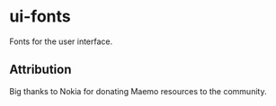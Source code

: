 ui-fonts
========

Fonts for the user interface.


Attribution
-----------

Big thanks to Nokia for donating Maemo resources to the community.
